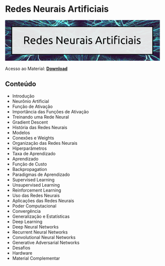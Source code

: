 # Redes Neurais Artificiais

![img](/Imagens/RNA.png)

Acesso ao Material: **[Download](https://github.com/the-akira/CC33Z/raw/master/Cursos/Redes%20Neurais%20Artificiais/RedesNeurais.pdf)**

## Conteúdo

- Introdução
- Neurônio Artificial
- Função de Ativação
- Importância das Funções de Ativação
- Treinando uma Rede Neural
- Gradient Descent
- História das Redes Neurais
- Modelos
- Conexões e Weights
- Organização das Redes Neurais
- Hiperparâmetros
- Taxa de Aprendizado
- Aprendizado
- Função de Custo
- Backpropagation
- Paradigmas de Aprendizado
- Supervised Learning
- Unsupervised Learning
- Reinforcement Learning
- Uso das Redes Neurais
- Aplicações das Redes Neurais
- Poder Computacional
- Convergência
- Generalização e Estatísticas
- Deep Learning
- Deep Neural Networks
- Recurrent Neural Networks
- Convolutional Neural Networks
- Generative Adversarial Networks
- Desafios
- Hardware
- Material Complementar
